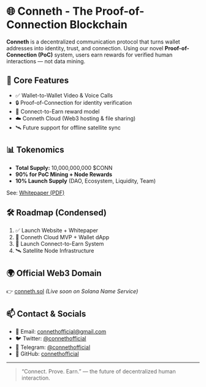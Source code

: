 # 🌐 Conneth - The Proof-of-Connection Blockchain

**Conneth** is a decentralized communication protocol that turns wallet addresses into identity, trust, and connection. Using our novel **Proof-of-Connection (PoC)** system, users earn rewards for verified human interactions — not data mining.

## 🔑 Core Features

- ✅ Wallet-to-Wallet Video & Voice Calls
- 🔒 Proof-of-Connection for identity verification
- 💸 Connect-to-Earn reward model
- ☁️ Conneth Cloud (Web3 hosting & file sharing)
- 🛰 Future support for offline satellite sync

## 📊 Tokenomics

- **Total Supply:** 10,000,000,000 $CONN
- **90% for PoC Mining + Node Rewards**
- **10% Launch Supply** (DAO, Ecosystem, Liquidity, Team)

See: [Whitepaper (PDF)](https://yourdomain.com/Conneth_Whitepaper_First_Draft.pdf)

## 🛠 Roadmap (Condensed)

1. ✅ Launch Website + Whitepaper
2. 🔧 Conneth Cloud MVP + Wallet dApp
3. 📲 Launch Connect-to-Earn System
4. 🛰 Satellite Node Infrastructure

## 🌍 Official Web3 Domain

👉 [conneth.sol](https://conneth.sol) *(Live soon on Solana Name Service)*

## 📫 Contact & Socials

- 📧 Email: connethofficial@gmail.com  
- 🐦 Twitter: [@connethofficial](https://twitter.com/connethofficial)  
- 💬 Telegram: [@connethofficial](https://t.me/connethofficial)  
- 🐙 GitHub: [connethofficial](https://github.com/connethofficial)

---

> “Connect. Prove. Earn.” — the future of decentralized human interaction.

